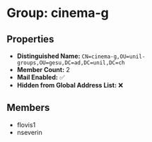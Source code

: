 # Group: cinema-g

## Properties

- **Distinguished Name:** `CN=cinema-g,OU=unil-groups,OU=gesu,DC=ad,DC=unil,DC=ch`
- **Member Count:** 2
- **Mail Enabled:** ✅
- **Hidden from Global Address List:** ❌

## Members

- flovis1
- nseverin

